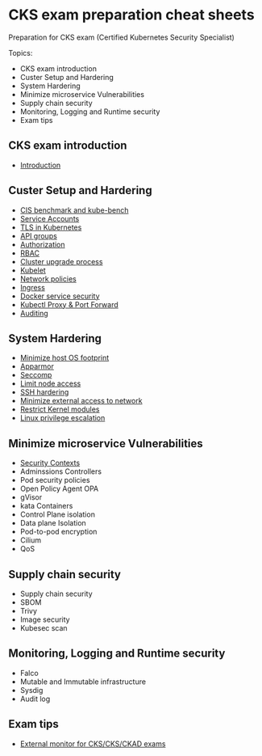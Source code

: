 # CKS exam preparation cheat sheets
Preparation for CKS exam (Certified Kubernetes Security Specialist)

Topics:

* CKS exam introduction
* Custer Setup and Hardering
* System Hardering
* Minimize microservice Vulnerabilities
* Supply chain security
* Monitoring, Logging and Runtime security
* Exam tips

## CKS exam introduction

 - [Introduction](cluster_setup/introduction.md)

## Custer Setup and Hardering

 - [CIS benchmark and kube-bench](cluster_setup/kube-bench.md)
 - [Service Accounts](cluster_setup/sa.md)
 - [TLS in Kubernetes](cluster_setup/TLS.md)
 - [API groups](cluster_setup/apigroups.md)
 - [Authorization](cluster_setup/autorisation.md)
 - [RBAC](cluster_setup/rbac.md)
 - [Cluster upgrade process](cluster_setup/upgrade.md)
 - [Kubelet](cluster_setup/Kubelet.md)
 - [Network policies](cluster_setup/NetworkPolicy.md)
 - [Ingress](cluster_setup/ingress.md.md)
 - [Docker service security](cluster_setup/docker-service.md)
 - [Kubectl Proxy & Port Forward](cluster_setup/kubectl-forward.md)
 - [Auditing](cluster_setup/auditing.md)

## System Hardering

 - [Minimize host OS footprint](system_hardering/os_footprint.md)
 - [Apparmor](system_hardering/apparmor.md)
 - [Seccomp](system_hardering/seccomp.md)
 - [Limit node access](system_hardering/limit_node_access.md)
 - [SSH hardering](system_hardering/ssh_hardering.md)
 - [Minimize external access to network](system_hardering/minimize_network_access.md)
 - [Restrict Kernel modules](system_hardering/restrict_kernel.md)
 - [Linux privilege escalation](system_hardering/linux_privileges.md)



## Minimize microservice Vulnerabilities

 - [Security Contexts](minimize_microservice_vulnerabilities/security_context.md)
 - Adminssions Controllers
 - Pod security policies
 - Open Policy Agent OPA
 - gVisor
 - kata Containers
 - Control Plane isolation
 - Data plane Isolation
 - Pod-to-pod encryption
 - Cilium
 - QoS

## Supply chain security
 
 - Supply chain security
 - SBOM
 - Trivy
 - Image security
 - Kubesec scan
   


## Monitoring, Logging and Runtime security

  - Falco
  - Mutable and Immutable infrastructure
  - Sysdig
  - Audit log


## Exam tips

 - [External monitor for CKS/CKS/CKAD exams](https://www.reddit.com/r/kubernetes/comments/w5h1u6/my_cka_exam_is_tomorrow_can_i_use_external/) 




